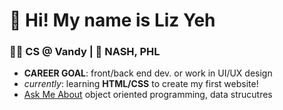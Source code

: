 # 👋 Hi!  My name is Liz Yeh
### 👩‍💻 CS @ Vandy | 📍 NASH, PHL
- **CAREER GOAL**: front/back end dev. or work in UI/UX design
- *currently*: learning **HTML/CSS** to create my first website!
- <ins>Ask Me About</ins> object oriented programming, data strucutres
